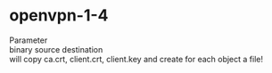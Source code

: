 openvpn-1-4
===========
Parameter <br>
binary source destination<br>
	will copy ca.crt, client.crt, client.key and create for each object a file!

